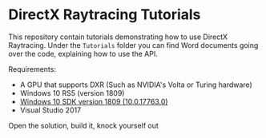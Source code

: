 DirectX Raytracing Tutorials
============
This repository contain tutorials demonstrating how to use DirectX Raytracing.
Under the `Tutorials` folder you can find Word documents going over the code, explaining how to use the API.

Requirements:
- A GPU that supports DXR (Such as NVIDIA's Volta or Turing hardware)
- Windows 10 RS5 (version 1809)
- [Windows 10 SDK version 1809 (10.0.17763.0)](https://developer.microsoft.com/en-us/windows/downloads/sdk-archive)
- Visual Studio 2017

Open the solution, build it, knock yourself out
